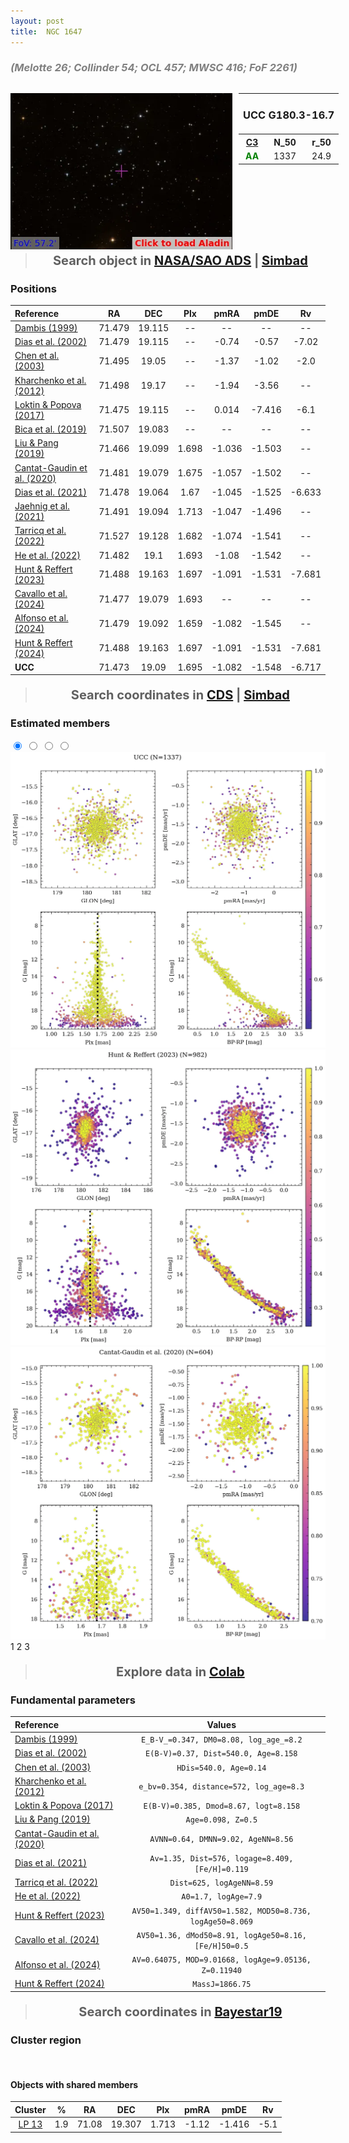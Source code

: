 ```yaml
---
layout: post
title:  NGC 1647
---
```

<h3><span style="color: #808080;"><i>(Melotte 26; Collinder 54; OCL 457; MWSC 416; FoF 2261)</i></span></h3><div style="display: flex; justify-content: space-between; width:720px;height:250px">
<div style="text-align: center;">

<!-- Static image + data attributes for FOV and target -->
<img id="aladin_img"
     data-umami-event="aladin_load"
     src="https://raw.githubusercontent.com/ucc23/Q3N/main/plots/aladin/ngc1647.webp"
     alt="Click to load Aladin Lite" 
     style="width:355px;height:250px; cursor: pointer;"
     data-fov="0.83" 
     data-target="71.473 19.09"/>
<!-- Div to contain Aladin Lite viewer -->
<div id="aladin-lite-div" style="width:355px;height:250px;display:none;"></div>
<!-- Aladin Lite script (will be loaded after the image is clicked) -->
<script src="{{ site.baseurl }}/scripts/aladin_load.js"></script>

</div>
<!-- Left block -->

<table style="width:355px;height:250px;">
  <!-- Row 1 (title) -->
  <tr>
    <td colspan="5"><h3>UCC G180.3-16.7</h3></td>
  </tr>
  <!-- Row 2 -->
  <tr>
    <th style="text-align: center;"><a href="https://ucc.ar/faq#what-is-the-c3-parameter" title="Combined class">C3</a></th>
    <th style="text-align: center;"><div title="Stars with membership probability >50%">N_50</div></th>
    <th style="text-align: center;"><div title="Radius that contains half the members [arcmin]">r_50</div></th>
  </tr>
  <!-- Row 3 -->
  <tr>
    <td style="text-align: center;"><span style="color: green; font-weight: bold;">A</span><span style="color: green; font-weight: bold;">A</span></td>
    <td style="text-align: center;">1337</td>
    <td style="text-align: center;">24.9</td>
  </tr>
</table>
</div>

> <p style="text-align:center; font-weight: bold; font-size:20px">Search object in <a data-umami-event="nasa_search" href="https://ui.adsabs.harvard.edu/search/q=%20collection%3Aastronomy%20body%3A%22NGC%201647%22&sort=date%20desc%2C%20bibcode%20desc&p_=0" target="_blank">NASA/SAO ADS</a> | <a data-umami-event="simbad_search" href="https://simbad.cds.unistra.fr/simbad/sim-id-refs?Ident=ngc1647" target="_blank">Simbad</a></p>


### Positions

| Reference    | RA    | DEC   | Plx  | pmRA  | pmDE   |  Rv  |
| :---         | :---: | :---: | :---: | :---: | :---: | :---: |
|[Dambis (1999)](https://ui.adsabs.harvard.edu/abs/1999AstL...25....7D) | 71.479 | 19.115 | -- | -- | -- | -- |
|[Dias et al. (2002)](https://ui.adsabs.harvard.edu/abs/2002A%26A...389..871D) | 71.479 | 19.115 | -- | -0.74 | -0.57 | -7.02 |
|[Chen et al. (2003)](https://ui.adsabs.harvard.edu/abs/2003AJ....125.1397C) | 71.495 | 19.05 | -- | -1.37 | -1.02 | -2.0 |
|[Kharchenko et al. (2012)](https://ui.adsabs.harvard.edu/abs/2012A%26A...543A.156K) | 71.498 | 19.17 | -- | -1.94 | -3.56 | -- |
|[Loktin & Popova (2017)](https://ui.adsabs.harvard.edu/abs/2017AstBu..72..257L) | 71.475 | 19.115 | -- | 0.014 | -7.416 | -6.1 |
|[Bica et al. (2019)](https://ui.adsabs.harvard.edu/abs/2019AJ....157...12B) | 71.507 | 19.083 | -- | -- | -- | -- |
|[Liu & Pang (2019)](https://ui.adsabs.harvard.edu/abs/2019ApJS..245...32L) | 71.466 | 19.099 | 1.698 | -1.036 | -1.503 | -- |
|[Cantat-Gaudin et al. (2020)](https://ui.adsabs.harvard.edu/abs/2020A%26A...640A...1C) | 71.481 | 19.079 | 1.675 | -1.057 | -1.502 | -- |
|[Dias et al. (2021)](https://ui.adsabs.harvard.edu/abs/2021MNRAS.504..356D) | 71.478 | 19.064 | 1.67 | -1.045 | -1.525 | -6.633 |
|[Jaehnig et al. (2021)](https://ui.adsabs.harvard.edu/abs/2021ApJ...923..129J) | 71.491 | 19.094 | 1.713 | -1.047 | -1.496 | -- |
|[Tarricq et al. (2022)](https://ui.adsabs.harvard.edu/abs/2022A%26A...659A..59T) | 71.527 | 19.128 | 1.682 | -1.074 | -1.541 | -- |
|[He et al. (2022)](https://ui.adsabs.harvard.edu/abs/2022ApJS..262....7H) | 71.482 | 19.1 | 1.693 | -1.08 | -1.542 | -- |
|[Hunt & Reffert (2023)](https://ui.adsabs.harvard.edu/abs/2023A%26A...673A.114H) | 71.488 | 19.163 | 1.697 | -1.091 | -1.531 | -7.681 |
|[Cavallo et al. (2024)](https://ui.adsabs.harvard.edu/abs/2024AJ....167...12C) | 71.477 | 19.079 | 1.693 | -- | -- | -- |
|[Alfonso et al. (2024)](https://ui.adsabs.harvard.edu/abs/2024A%26A...689A..18A) | 71.479 | 19.092 | 1.659 | -1.082 | -1.545 | -- |
|[Hunt & Reffert (2024)](https://ui.adsabs.harvard.edu/abs/2024A%26A...686A..42H) | 71.488 | 19.163 | 1.697 | -1.091 | -1.531 | -7.681 |
| **UCC** |71.473 | 19.09 | 1.695 | -1.082 | -1.548 | -6.717 |

> <p style="text-align:center; font-weight: bold; font-size:20px">Search coordinates in <a data-umami-event="cds_coord_search" href="https://cdsportal.u-strasbg.fr/?target=71.473,+19.09" target="_blank">CDS</a> | <a data-umami-event="simbad_coord_search" href="https://simbad.cds.unistra.fr/mobile/object_list.html?coord=71.473%2019.09&output=json&radius=5&userEntry=ngc1647" target="_blank">Simbad</a></p>

### Estimated members

<div class="carousel">
<input type="radio" name="radio-btn" id="slide1" checked>
<input type="radio" name="radio-btn" id="slide1">
<input type="radio" name="radio-btn" id="slide2">
<input type="radio" name="radio-btn" id="slide3">
<div class="slides">
<div class="slide">
<a href="https://raw.githubusercontent.com/ucc23/Q3N/main/plots/UCC/ngc1647.webp" target="_blank">
<img src="https://raw.githubusercontent.com/ucc23/Q3N/main/plots/UCC/ngc1647.webp" alt="NGC 1647 UCC">
</a>
</div>
<div class="slide">
<a href="https://raw.githubusercontent.com/ucc23/Q3N/main/plots/HUNT23/ngc1647.webp" target="_blank">
<img src="https://raw.githubusercontent.com/ucc23/Q3N/main/plots/HUNT23/ngc1647.webp" alt="NGC 1647 HUNT23">
</a>
</div>
<div class="slide">
<a href="https://raw.githubusercontent.com/ucc23/Q3N/main/plots/CANTAT20/ngc1647.webp" target="_blank">
<img src="https://raw.githubusercontent.com/ucc23/Q3N/main/plots/CANTAT20/ngc1647.webp" alt="NGC 1647 CANTAT20">
</a>
</div>
</div>
<div class="indicators">
<label for="slide1">1</label>
<label for="slide2">2</label>
<label for="slide3">3</label>
</div>
</div>


> <p style="text-align:center; font-weight: bold; font-size:20px">Explore data in <a data-umami-event="colab" href="https://colab.research.google.com/github/ucc23/ucc/blob/main/assets/notebook.ipynb" target="_blank">Colab</a></p>


### Fundamental parameters

| Reference |  Values |
| :---      |  :---:  |
| [Dambis (1999)](https://ui.adsabs.harvard.edu/abs/1999AstL...25....7D) | `E_B-V_=0.347, DM0=8.08, log_age_=8.2` |
| [Dias et al. (2002)](https://ui.adsabs.harvard.edu/abs/2002A%26A...389..871D) | `E(B-V)=0.37, Dist=540.0, Age=8.158` |
| [Chen et al. (2003)](https://ui.adsabs.harvard.edu/abs/2003AJ....125.1397C) | `HDis=540.0, Age=0.14` |
| [Kharchenko et al. (2012)](https://ui.adsabs.harvard.edu/abs/2012A%26A...543A.156K) | `e_bv=0.354, distance=572, log_age=8.3` |
| [Loktin & Popova (2017)](https://ui.adsabs.harvard.edu/abs/2017AstBu..72..257L) | `E(B-V)=0.385, Dmod=8.67, logt=8.158` |
| [Liu & Pang (2019)](https://ui.adsabs.harvard.edu/abs/2019ApJS..245...32L) | `Age=0.098, Z=0.5` |
| [Cantat-Gaudin et al. (2020)](https://ui.adsabs.harvard.edu/abs/2020A%26A...640A...1C) | `AVNN=0.64, DMNN=9.02, AgeNN=8.56` |
| [Dias et al. (2021)](https://ui.adsabs.harvard.edu/abs/2021MNRAS.504..356D) | `Av=1.35, Dist=576, logage=8.409, [Fe/H]=0.119` |
| [Tarricq et al. (2022)](https://ui.adsabs.harvard.edu/abs/2022A%26A...659A..59T) | `Dist=625, logAgeNN=8.59` |
| [He et al. (2022)](https://ui.adsabs.harvard.edu/abs/2022ApJS..262....7H) | `A0=1.7, logAge=7.9` |
| [Hunt & Reffert (2023)](https://ui.adsabs.harvard.edu/abs/2023A%26A...673A.114H) | `AV50=1.349, diffAV50=1.582, MOD50=8.736, logAge50=8.069` |
| [Cavallo et al. (2024)](https://ui.adsabs.harvard.edu/abs/2024AJ....167...12C) | `AV50=1.36, dMod50=8.91, logAge50=8.16, [Fe/H]50=0.5` |
| [Alfonso et al. (2024)](https://ui.adsabs.harvard.edu/abs/2024A%26A...689A..18A) | `AV=0.64075, MOD=9.01668, logAge=9.05136, Z=0.11940` |
| [Hunt & Reffert (2024)](https://ui.adsabs.harvard.edu/abs/2024A%26A...686A..42H) | `MassJ=1866.75` |

> <p style="text-align:center; font-weight: bold; font-size:20px">Search coordinates in <a data-umami-event="bayestar" href="http://argonaut.skymaps.info/query?lon=180.358%20&lat=-16.781&coordsys=gal&mapname=bayestar2019" target="_blank">Bayestar19</a></p>


### Cluster region

<html lang="en">
  <body>
    <center>
    <div id="plot-params"
         data-oc-name="ngc1647"
         data-ra-center="71.48"
         data-dec-center="19.08"
         data-rad-deg="24.9"
         data-plx="1.695">
    </div>
    <div id="plot-container">
        <div id="plot"></div>
    </div>
    <script defer type="module" src="{{ site.baseurl }}/scripts/radec_scatter.js"></script>
    </center>
  </body>
</html>
<br>


#### Objects with shared members

| Cluster | <span title="Percentage of members that this OC shares with the ones listed">%</span>   | RA   | DEC   | Plx   | pmRA  | pmDE  | Rv    |
| :---:   | :-: |:---: | :---: | :---: | :---: | :---: | :---: |
|[LP 13](/_clusters/lp13/)| 1.9 | 71.08 | 19.307 | 1.713 | -1.12 | -1.416 | -5.1 |